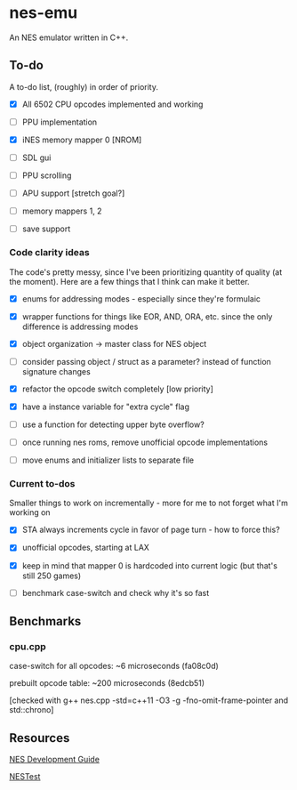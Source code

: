 # nes-emu

An NES emulator written in C++.


## To-do

A to-do list, (roughly) in order of priority.

- [x] All 6502 CPU opcodes implemented and working
- [ ] PPU implementation
- [x] iNES memory mapper 0 [NROM]
- [ ] SDL gui
- [ ] PPU scrolling
- [ ] APU support [stretch goal?]
- [ ] memory mappers 1, 2
- [ ] save support



### Code clarity ideas
The code's pretty messy, since I've been prioritizing quantity of quality (at the moment). Here are a few things that I think can make it better.
- [x] enums for addressing modes - especially since they're formulaic
- [x] wrapper functions for things like EOR, AND, ORA, etc. since the only difference is addressing modes
- [x] object organization -> master class for NES object
- [ ] consider passing object / struct as a parameter? instead of function signature changes
- [x] refactor the opcode switch completely [low priority]
- [x] have a instance variable for "extra cycle" flag
- [ ] use a function for detecting upper byte overflow?
- [ ] once running nes roms, remove unofficial opcode implementations
- [ ] move enums and initializer lists to separate file


### Current to-dos

Smaller things to work on incrementally - more for me to not forget what I'm working on
- [x] STA always increments cycle in favor of page turn - how to force this?
- [x] unofficial opcodes, starting at LAX
- [x] keep in mind that mapper 0 is hardcoded into current logic (but that's still 250 games)
- [ ] benchmark case-switch and check why it's so fast


## Benchmarks
### cpu.cpp

case-switch for all opcodes: ~6 microseconds (fa08c0d)

prebuilt opcode table: ~200 microseconds (8edcb51)

[checked with g++ nes.cpp -std=c++11 -O3 -g -fno-omit-frame-pointer and std::chrono]


## Resources

[NES Development Guide](http://nesdev.com/NESDoc.pdf)

[NESTest](http://www.qmtpro.com/~nes/misc/nestest.txt)
